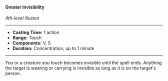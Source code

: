 #### Greater Invisibility
*4th-level illusion*
___
- **Casting Time:** 1 action
- **Range:** Touch
- **Components:** V, S
- **Duration:** Concentration, up to 1 minute
---
You or a creature you touch becomes invisible until the spell ends. Anything the target is wearing or carrying is invisible as long as it is on the target's person.